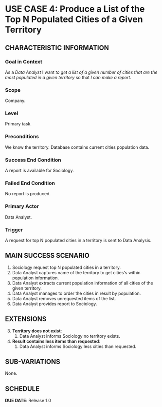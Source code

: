 # USE CASE 4: Produce a List of the Top N Populated Cities of a Given Territory

## CHARACTERISTIC INFORMATION

### Goal in Context

As a *Data Analyst* I want *to get a list of a given number of cities that are the most populated in a given territory* so that *I can make a report*.

### Scope

Company.

### Level

Primary task.

### Preconditions

We know the territory. Database contains current cities population data.

### Success End Condition

A report is available for Sociology.

### Failed End Condition

No report is produced.

### Primary Actor

Data Analyst.

### Trigger

A request for top N populated cities in a territory is sent to Data Analysis.

## MAIN SUCCESS SCENARIO

1. Sociology request top N populated cities in a territory.
2. Data Analyst captures name of the territory to get cities's within population information.
3. Data Analyst extracts current population information of all cities of the given territory.
4. Data Analyst manages to order the cities in result by population.
5. Data Analyst removes unrequested items of the list.
6. Data Analyst provides report to Sociology.

## EXTENSIONS

3. **Territory does not exist**:
    1. Data Analyst informs Sociology no territory exists.
5. **Result contains less items than requested**:
    1. Data Analyst informs Sociology less cities than requested.

## SUB-VARIATIONS

None.

## SCHEDULE

**DUE DATE**: Release 1.0